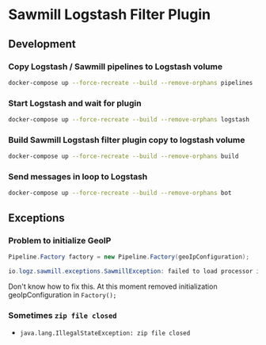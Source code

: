# Sawmill Logstash Filter Plugin

## Development 

### Copy Logstash / Sawmill pipelines to Logstash volume
```bash
docker-compose up --force-recreate --build --remove-orphans pipelines
```

### Start Logstash and wait for plugin
```bash
docker-compose up --force-recreate --build --remove-orphans logstash
```

### Build Sawmill Logstash filter plugin copy to logstash volume
```bash
docker-compose up --force-recreate --build --remove-orphans build
```

### Send messages in loop to Logstash
```bash
docker-compose up --force-recreate --build --remove-orphans bot
```

## Exceptions

### Problem to initialize GeoIP

```java
Pipeline.Factory factory = new Pipeline.Factory(geoIpConfiguration);
```

```java
io.logz.sawmill.exceptions.SawmillException: failed to load processor io.logz.sawmill.processors.GeoIpProcessor
```

Don't know how to fix this. At this moment removed initialization geoIpConfiguration in `Factory();`

### Sometimes `zip file closed`
 - `java.lang.IllegalStateException: zip file closed`
